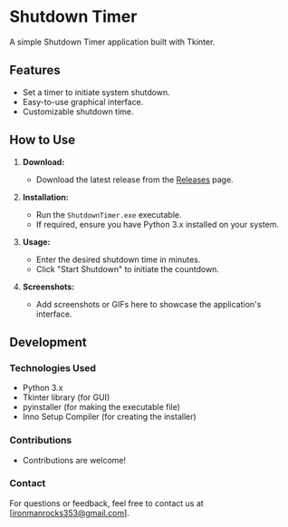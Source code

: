 # Shutdown Timer

A simple Shutdown Timer application built with Tkinter.

## Features

- Set a timer to initiate system shutdown.
- Easy-to-use graphical interface.
- Customizable shutdown time.

## How to Use

1. **Download:**
   - Download the latest release from the [Releases](https://github.com/GeorgeET15/ShutdownTimer/releases/tag/Stable) page.

2. **Installation:**
   - Run the `ShutdownTimer.exe` executable.
   - If required, ensure you have Python 3.x installed on your system.

3. **Usage:**
   - Enter the desired shutdown time in minutes.
   - Click "Start Shutdown" to initiate the countdown.

4. **Screenshots:**
   - Add screenshots or GIFs here to showcase the application's interface.

## Development

### Technologies Used

- Python 3.x
- Tkinter library (for GUI)
- pyinstaller (for making the executable file)
- Inno Setup Compiler (for creating the installer)

### Contributions

- Contributions are welcome!


### Contact

For questions or feedback, feel free to contact us at [ironmanrocks353@gmail.com].

